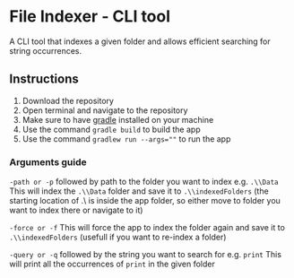 
# File Indexer - CLI tool

A CLI tool that indexes a given folder and allows efficient searching for string occurrences.

## Instructions

1. Download the repository
2. Open terminal and navigate to the repository
3. Make sure to have [gradle](https://gradle.org/install/) installed on your machine
4. Use the command `gradle build` to build the app
5. Use the command `gradlew run --args=""` to run the app

### Arguments guide 

`-path or -p` followed by path to the folder you want to index e.g. `.\\Data`
This will index the `.\\Data` folder and save it to `.\\indexedFolders` (the starting location of .\\ is inside the app folder, so either move to folder you want to index there or navigate to it)

`-force or -f`
This will force the app to index the folder again and save it to `.\\indexedFolders` (usefull if you want to re-index a folder)

`-query or -q` followed by the string you want to search for e.g. `print`
This will print all the occurrences of `print` in the given folder
